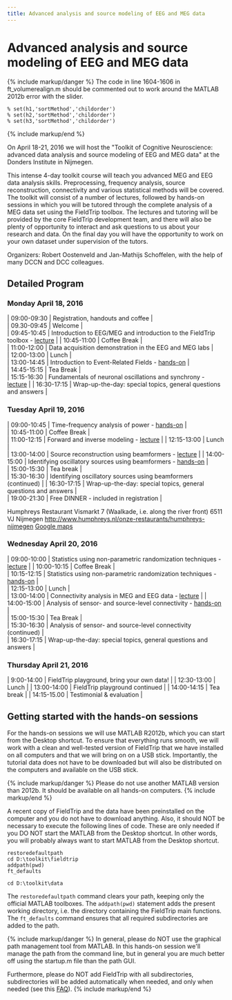 ```yaml
---
title: Advanced analysis and source modeling of EEG and MEG data
---
```


# Advanced analysis and source modeling of EEG and MEG data

{% include markup/danger %}
The code in line 1604-1606 in ft_volumerealign.m should be commented out to work around the MATLAB 2012b error with the slider.

    % set(h1,'sortMethod','childorder')
    % set(h2,'sortMethod','childorder')
    % set(h3,'sortMethod','childorder')

{% include markup/end %}

On April 18-21, 2016 we will host the "Toolkit of Cognitive Neuroscience: advanced data analysis and source modeling of EEG and MEG data" at the Donders Institute in Nijmegen.

This intense 4-day toolkit course will teach you advanced MEG and EEG data analysis skills. Preprocessing, frequency analysis, source reconstruction, connectivity and various statistical methods will be covered. The toolkit will consist of a number of lectures, followed by hands-on sessions in which you will be tutored through the complete analysis of a MEG data set using the FieldTrip toolbox. The lectures and tutoring will be provided by the core FieldTrip development team, and there will also be plenty of opportunity to interact and ask questions to us about your research and data. On the final day you will have the opportunity to work on your own dataset under supervision of the tutors.

Organizers: Robert Oostenveld and Jan-Mathijs Schoffelen, with the help of many DCCN and DCC colleagues.

## Detailed Program

### Monday April 18, 2016

| 09:00-09:30 | Registration, handouts and coffee |  
 | 09.30-09:45 | Welcome |  
 | 09:45-10:45 | Introduction to EEG/MEG and introduction to the FieldTrip toolbox - [lecture](/assets/pdf/workshop/toolkit2016/introduction.pdf) |
| 10:45-11:00 | Coffee Break |  
 | 11:00-12:00 | Data acquisition demonstration in the EEG and MEG labs |  
 | 12:00-13:00 | Lunch |  
 | 13:00-14:45 | Introduction to Event-Related Fields - [hands-on](/tutorial/eventrelatedaveraging) |  
 | 14:45-15:15 | Tea Break |  
 | 15:15-16:30 | Fundamentals of neuronal oscillations and synchrony - [lecture](/assets/pdf/workshop/toolkit2016/frequencyanalysis.pdf) |
| 16:30-17:15 | Wrap-up-the-day: special topics, general questions and answers |

### Tuesday April 19, 2016

| 09:00-10:45 | Time-frequency analysis of power - [hands-on](/tutorial/timefrequencyanalysis) |  
 | 10:45-11:00 | Coffee Break |  
 | 11:00-12:15 | Forward and inverse modeling - [lecture](/assets/pdf/workshop/toolkit2016/forwinv.pdf) |
| 12:15-13:00 | Lunch |  
 | 13:00-14:00 | Source reconstruction using beamformers - [lecture](/assets/pdf/workshop/toolkit2016/beamforming.pdf) |
| 14:00-15:00 | Identifying oscillatory sources using beamformers - [hands-on](/tutorial/beamformer) |  
 | 15:00-15:30 | Tea break |  
 | 15:30-16:30 | Identifying oscillatory sources using beamformers (continued) |
| 16:30-17:15 | Wrap-up-the-day: special topics, general questions and answers |  
 | 19:00-21:30 | Free DINNER - included in registration |

Humphreys Restaurant
Vismarkt 7 (Waalkade, i.e. along the river front)
6511 VJ Nijmegen
<http://www.humphreys.nl/onze-restaurants/humphreys-nijmegen>
[Google maps](https://www.google.nl/maps/place/Humphrey's+Restaurant/@51.849361,5.865258,17z/data=!4m7!1m4!3m3!1s0x47c70846a3920f8b/0x9fa5f2e2c6e3c91a!2sHumphrey's+Restaurant!3b1!3m1!1s0x47c70846a3920f8b/0x9fa5f2e2c6e3c91a?hl=nl)

### Wednesday April 20, 2016

| 09:00-10:00 | Statistics using non-parametric randomization techniques - [lecture](/assets/pdf/workshop/toolkit2016/statistics.pdf) |
| 10:00-10:15 | Coffee Break |  
 | 10:15-12:15 | Statistics using non-parametric randomization techniques - [hands-on](/tutorial/cluster_permutation_timelock) |  
 | 12:15-13:00 | Lunch |  
 | 13:00-14:00 | Connectivity analysis in MEG and EEG data - [lecture](/assets/pdf/workshop/toolkit2016/connectivity.pdf) |
| 14:00-15:00 | Analysis of sensor- and source-level connectivity - [hands-on](/tutorial/connectivity) |  
 | 15:00-15:30 | Tea Break |  
 | 15:30-16:30 | Analysis of sensor- and source-level connectivity (continued) |  
 | 16:30-17:15 | Wrap-up-the-day: special topics, general questions and answers |

### Thursday April 21, 2016

| 9:00-14:00 | FieldTrip playground, bring your own data! |
| 12:30-13:00 | Lunch |
| 13:00-14:00 | FieldTrip playground continued |
| 14:00-14:15 | Tea break |
| 14:15-15.00 | Testimonial & evaluation |

## Getting started with the hands-on sessions

For the hands-on sessions we will use MATLAB R2012b, which you can start from the Desktop shortcut. To ensure that everything runs smooth, we will work with a clean and well-tested version of FieldTrip that we have installed on all computers and that we will bring on on a USB stick. Importantly, the tutorial data does not have to be downloaded but will also be distributed on the computers and available on the USB stick.

{% include markup/danger %}
Please do not use another MATLAB version than 2012b. It should be available on all hands-on computers.
{% include markup/end %}

A recent copy of FieldTrip and the data have been preinstalled on the computer and you do not have to download anything. Also, it should NOT be necessary to execute the following lines of code. These are only needed if you DO NOT start the MATLAB from the Desktop shortcut. In other words, you will probably always want to start MATLAB from the Desktop shortcut.

    restoredefaultpath
    cd D:\toolkit\fieldtrip
    addpath(pwd)
    ft_defaults

    cd D:\toolkit\data

The `restoredefaultpath` command clears your path, keeping only the official MATLAB toolboxes. The `addpath(pwd)` statement adds the present working directory, i.e. the directory containing the FieldTrip main functions. The `ft_defaults` command ensures that all required subdirectories are added to the path.

{% include markup/danger %}
In general, please do NOT use the graphical path management tool from MATLAB. In this hands-on session we'll manage the path from the command line, but in general you are much better off using the startup.m file than the path GUI.

Furthermore, please do NOT add FieldTrip with all subdirectories, subdirectories will be added automatically when needed, and only when needed (see this [FAQ](/faq/should_i_add_fieldtrip_with_all_subdirectories_to_my_matlab_path)).
{% include markup/end %}
